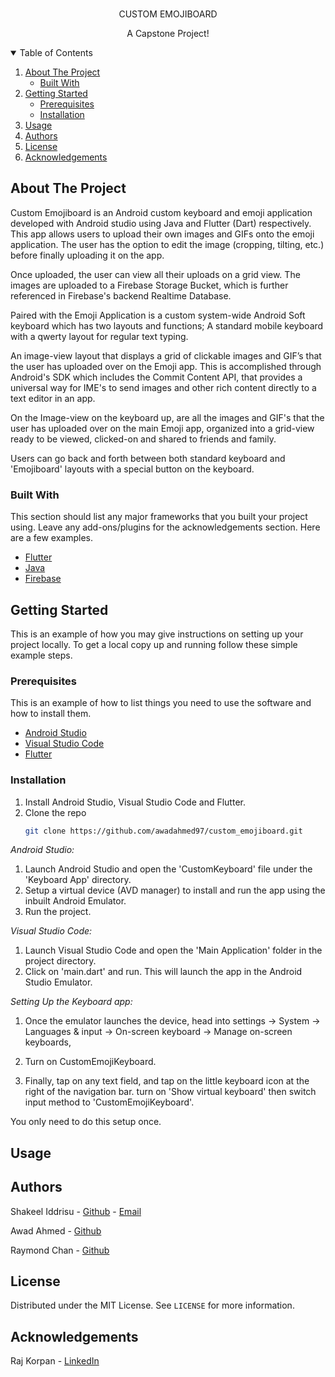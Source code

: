 <br />
<p
  
  <h1 align="center">CUSTOM EMOJIBOARD</h1>

  <p align="center">
    A  Capstone Project!
    <br />

  </p>
</p>


<!-- TABLE OF CONTENTS -->
<details open="open">
  <summary>Table of Contents</summary>
  <ol>
    <li>
      <a href="#about-the-project">About The Project</a>
      <ul>
        <li><a href="#built-with">Built With</a></li>
      </ul>
    </li>
    <li>
      <a href="#getting-started">Getting Started</a>
      <ul>
        <li><a href="#prerequisites">Prerequisites</a></li>
        <li><a href="#installation">Installation</a></li>
      </ul>
    </li>
    <li><a href="#usage">Usage</a></li>
    <li><a href="#Authors">Authors</a></li>
    <li><a href="#license">License</a></li>
    <li><a href="#acknowledgements">Acknowledgements</a></li>
  </ol>
</details>






<!-- ABOUT THE PROJECT -->
## About The Project



Custom Emojiboard is an Android custom keyboard and emoji application developed with Android studio using Java and Flutter (Dart) respectively. This app allows users to upload their own images and GIFs onto the emoji application. The user has the option to edit the image (cropping, tilting, etc.) before finally uploading it on the app.

Once uploaded, the user can view all their uploads on a grid view. The images are uploaded to a Firebase Storage Bucket, which is further referenced in Firebase's backend Realtime Database.

Paired with the Emoji Application is a custom system-wide Android Soft keyboard which has two layouts and functions; 
A standard mobile keyboard with a qwerty layout for regular text typing.

An image-view layout that displays a grid of clickable images and GIF’s that the user has uploaded over on the Emoji app. This is accomplished through Android's SDK which includes the Commit Content API, that provides a universal way for IME's to send images and other rich content directly to a text editor in an app.

On the Image-view on the keyboard up, are all the images and GIF's that the user has uploaded over on the main Emoji app, organized into a grid-view ready to be viewed, clicked-on and shared to friends and family.

Users can go back and forth between both standard keyboard and 'Emojiboard' layouts with a special button on the keyboard.

### Built With

This section should list any major frameworks that you built your project using. Leave any add-ons/plugins for the acknowledgements section. Here are a few examples.
* [Flutter](https://flutter.dev/)
* [Java](https://www.java.com/en/)
* [Firebase](https://firebase.google.com/)






<!-- GETTING STARTED -->
## Getting Started

This is an example of how you may give instructions on setting up your project locally.
To get a local copy up and running follow these simple example steps.

### Prerequisites

This is an example of how to list things you need to use the software and how to install them.
* [Android Studio](https://developer.android.com/studio/install)
* [Visual Studio Code](https://code.visualstudio.com/download)
* [Flutter](https://flutter.dev/docs/development/tools/vs-code)

### Installation

1. Install Android Studio, Visual Studio Code and Flutter.
2. Clone the repo
	```sh
    git clone https://github.com/awadahmed97/custom_emojiboard.git
   ```

*Android Studio:*
1. Launch Android Studio and open the 'CustomKeyboard'  file under the 'Keyboard App' directory.
2. Setup a virtual device (AVD manager) to install and run the app using the inbuilt Android Emulator.
3. Run the project.


*Visual Studio Code:*
1. Launch Visual Studio Code and open the 'Main Application' folder in the project directory.
2. Click on 'main.dart' and run. This will launch the app in the Android Studio Emulator.



*Setting Up the Keyboard app:*
1. Once the emulator launches the device, head into 
settings -> System -> Languages & input -> On-screen keyboard -> Manage on-screen keyboards,

2. Turn on CustomEmojiKeyboard.

3. Finally, tap on any text field, and tap on the little keyboard icon at the right of the navigation bar. turn on 'Show virtual keyboard' then switch input method to 'CustomEmojiKeyboard'.
 
You only need to do this setup once.




<!-- USAGE EXAMPLES -->
## Usage

<!-- INSERT IMAGES AND SNAPSHOTS-->




<!-- CONTRIBUTING -->
## Authors

Shakeel Iddrisu - [Github](https://github.com/shakeel30) - [Email](shakeelidds@gmail.com)

Awad Ahmed - [Github](https://github.com/awadahmed97)

Raymond Chan - [Github](https://github.com/ray12125)






<!-- LICENSE -->
## License

Distributed under the MIT License. See `LICENSE` for more information.





<!-- ACKNOWLEDGEMENTS -->
## Acknowledgements
Raj Korpan - [LinkedIn](https://www.linkedin.com/in/rajkorpan)

```
